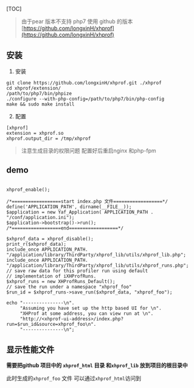 [TOC]

> 由于pear 版本不支持 php7 使用 github 的版本
> [https://github.com/longxinH/xhprof](https://github.com/longxinH/xhprof)

## 安装
1. 安装
```
git clone https://github.com/longxinH/xhprof.git ./xhprof
cd xhprof/extension/
/path/to/php7/bin/phpize
./configure --with-php-config=/path/to/php7/bin/php-config
make && sudo make install
```
2. 配置
```
[xhprof]
extension = xhprof.so
xhprof.output_dir = /tmp/xhprof
```
> 注意生成目录的权限问题
> 配置好后重启nginx 和php-fpm

## demo
```

xhprof_enable();

/*==================start index.php 文件==================*/
define('APPLICATION_PATH', dirname(__FILE__));
$application = new Yaf_Application( APPLICATION_PATH . "/conf/application.ini");
$application->bootstrap()->run();
/*==================end==================*/

$xhprof_data = xhprof_disable();
print_r($xhprof_data);
include_once APPLICATION_PATH. "/application/library/ThirdParty/xhprof_lib/utils/xhprof_lib.php";
include_once APPLICATION_PATH. "/application/library/ThirdParty/xhprof_lib/utils/xhprof_runs.php";
// save raw data for this profiler run using default
// implementation of iXHProfRuns.
$xhprof_runs = new XHProfRuns_Default();
// save the run under a namespace "xhprof_foo"
$run_id = $xhprof_runs->save_run($xhprof_data, "xhprof_foo");

echo "---------------\n".
     "Assuming you have set up the http based UI for \n".
     "XHProf at some address, you can view run at \n".
     "http://<xhprof-ui-address>/index.php?run=$run_id&source=xhprof_foo\n".
     "---------------\n";
 ```
 
 ## 显示性能文件
 **需要把github 项目中的 `xhprof_html` 目录 和`xhprof_lib` 放到项目的根目录中**
 
 此时生成的`xhprof_foo` 文件 可以通过`xhprof_html`访问到

